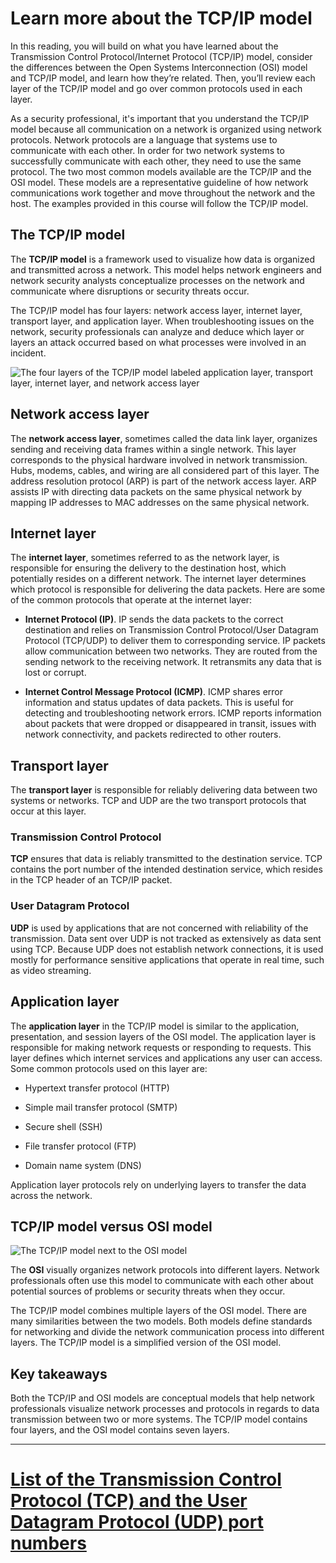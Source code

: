 # Learn more about the TCP/IP model
In this reading, you will build on what you have learned about the Transmission Control Protocol/Internet Protocol (TCP/IP) model, consider the differences between the Open Systems Interconnection (OSI) model and TCP/IP model, and learn how they’re related. Then, you’ll review each layer of the TCP/IP model and go over common protocols used in each layer. 

As a security professional, it's important that you understand the TCP/IP model because all communication on a network is organized using network protocols. Network protocols are a language that systems use to communicate with each other. In order for two network systems to successfully communicate with each other, they need to use the same protocol. The two most common models available are the TCP/IP and the OSI model. These models are a representative guideline of how network communications work together and move throughout the network and the host. The examples provided in this course will follow the TCP/IP model.

## The TCP/IP model
The **TCP/IP model** is a framework used to visualize how data is organized and transmitted across a network. This model helps network engineers and network security analysts conceptualize processes on the network and communicate where disruptions or security threats occur. 

The TCP/IP model has four layers: network access layer, internet layer, transport layer, and application layer. When troubleshooting issues on the network, security professionals can analyze and deduce which layer or layers an attack occurred based on what processes were involved in an incident. 

![The four layers of the TCP/IP model labeled application layer, transport layer, internet layer, and network access layer](https://d3c33hcgiwev3.cloudfront.net/imageAssetProxy.v1/H9jj1YSsSDKlU8c8qzOgsQ_89f77799b50040b08911a8de1012e2f1_CS_R-210_S33G011-edited.png?expiry=1685318400000&hmac=x2lMIlJO1AzCde0LjNHw47xWLM-mfJ0qA3fQSxictps)

## Network access layer 
The **network access layer**, sometimes called the data link layer, organizes sending and receiving data frames within a single network. This layer corresponds to the physical hardware involved in network transmission. Hubs, modems, cables, and wiring are all considered part of this layer. The address resolution protocol (ARP) is part of the network access layer. ARP assists IP with directing data packets on the same physical network by mapping IP addresses to MAC addresses on the same physical network.

## Internet layer
The **internet layer**, sometimes referred to as the network layer, is responsible for ensuring the delivery to the destination host, which potentially resides on a different network. The internet layer determines which protocol is responsible for delivering the data packets. Here are some of the common protocols that operate at the internet layer:

- **Internet Protocol (IP)**. IP sends the data packets to the correct destination and relies on Transmission Control Protocol/User Datagram Protocol (TCP/UDP) to deliver them to corresponding service. IP packets allow communication between two networks. They are routed from the sending network to the receiving network. It retransmits any data that is lost or corrupt.


- **Internet Control Message Protocol (ICMP)**. ICMP shares error information and status updates of data packets. This is useful for detecting and troubleshooting network errors. ICMP reports information about packets that were dropped or disappeared in transit, issues with network connectivity, and packets redirected to other routers.

## Transport layer
The **transport layer** is responsible for reliably delivering data between two systems or networks. TCP and UDP are the two transport protocols that occur at this layer. 

### Transmission Control Protocol 
**TCP** ensures that data is reliably transmitted to the destination service. TCP contains the port number of the intended destination service, which resides in the TCP header of an TCP/IP packet.

### User Datagram Protocol 
**UDP** is used by applications that are not concerned with reliability of the transmission. Data sent over UDP is not tracked as extensively as data sent using TCP. Because UDP does not establish network connections, it is used mostly for performance sensitive applications that operate in real time, such as video streaming.

## Application layer
The **application layer** in the TCP/IP model is similar to the application, presentation, and session layers of the OSI model. The application layer is responsible for making network requests or responding to requests. This layer defines which internet services and applications any user can access. Some common protocols used on this layer are: 

- Hypertext transfer protocol (HTTP)

- Simple mail transfer protocol (SMTP)

- Secure shell (SSH)

- File transfer protocol (FTP)

- Domain name system (DNS)

Application layer protocols rely on underlying layers to transfer the data across the network.

## TCP/IP model versus OSI model

![The TCP/IP model next to the OSI model](https://d3c33hcgiwev3.cloudfront.net/imageAssetProxy.v1/RbNt47PDRTGJZ6q_QtaNMg_9b9098ac04e84c2d8ad04b220c5456f1_CS_R-210_TCP-vs-OSI.png?expiry=1685318400000&hmac=9tVtvv6q01c1H66A5RqlmmJ3ybqejaV9QLBBtIXmRHw)

The **OSI** visually organizes network protocols into different layers. Network professionals often use this model to communicate with each other about potential sources of problems or security threats when they occur. 

The TCP/IP model combines multiple layers of the OSI model. There are many similarities between the two models. Both models define standards for networking and divide the network communication process into different layers. The TCP/IP model is a simplified version of the OSI model.

## Key takeaways
Both the TCP/IP and OSI models are conceptual models that help network professionals visualize network processes and protocols in regards to data transmission between two or more systems. The TCP/IP model contains four layers, and the OSI model contains seven layers.

---

# [List of the Transmission Control Protocol (TCP) and the User Datagram Protocol (UDP) port numbers](https://www.iana.org/assignments/service-names-port-numbers/service-names-port-numbers.xhtml)